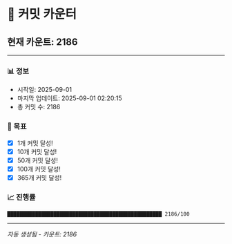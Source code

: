 # 🔢 커밋 카운터

## 현재 카운트: 2186

---

### 📊 정보
- 시작일: 2025-09-01
- 마지막 업데이트: 2025-09-01 02:20:15
- 총 커밋 수: 2186

### 🎯 목표
- [x] 1개 커밋 달성!
- [x] 10개 커밋 달성!
- [x] 50개 커밋 달성!
- [x] 100개 커밋 달성!
- [x] 365개 커밋 달성!

### 📈 진행률
```
██████████████████████████████████████████████████ 2186/100
```

---
*자동 생성됨 - 카운트: 2186*
